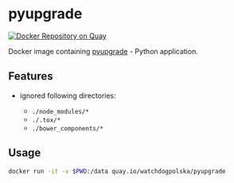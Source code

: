 # pyupgrade

[![Docker Repository on Quay](https://quay.io/repository/watchdogpolska/pyupgrade/status "Docker Repository on Quay")](https://quay.io/repository/watchdogpolska/pyupgrade)

Docker image containing [pyupgrade](https://github.com/asottile/pyupgrade) - Python application.

## Features

* ignored following directories:

  * ```./node_modules/*```
  * ```./.tox/*```
  * ```./bower_components/*```

## Usage

```.bash
docker run -it -v $PWD:/data quay.io/watchdogpolska/pyupgrade
```